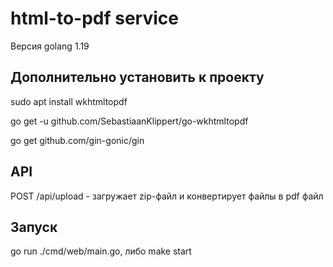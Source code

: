 # html-to-pdf service

Версия golang 1.19

## Дополнительно установить к проекту
sudo apt install wkhtmltopdf

go get -u github.com/SebastiaanKlippert/go-wkhtmltopdf

go get github.com/gin-gonic/gin


## API

POST /api/upload - загружает zip-файл и конвертирует файлы в pdf файл

## Запуск
go run ./cmd/web/main.go, либо make start